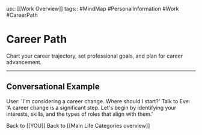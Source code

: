 up:: [[Work Overview]]
tags:: #MindMap #PersonalInformation #Work #CareerPath

# Career Path

Chart your career trajectory, set professional goals, and plan for career advancement.

---
## Conversational Example
User: 'I'm considering a career change. Where should I start?'
Talk to Eve: 'A career change is a significant step. Let's begin by identifying your interests, skills, and the types of roles that align with them.'

Back to [[YOU]]
Back to [[Main Life Categories overview]]